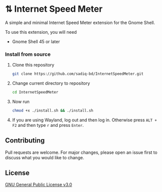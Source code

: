 # ⇅ Internet Speed Meter

A simple and minimal Internet Speed Meter extension for the Gnome Shell.


To use this extension, you will need

- Gnome Shell 45 or later


### Install from source

1. Clone this repository

   ```bash
   git clone https://github.com/sadiq-bd/InternetSpeedMeter.git
   ```

2. Change current directory to repository

   ```bash
   cd InternetSpeedMeter
   ```

3. Now run

   ```bash
   chmod +x ./install.sh && ./install.sh
   ```

4. If you are using Wayland, log out and then log in. Otherwise press `ALT + F2` and then type `r` and press `Enter`.


## Contributing

Pull requests are welcome. For major changes, please open an issue first to discuss what you would like to change.


## License

[GNU General Public License v3.0](LICENSE)
